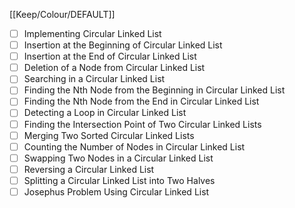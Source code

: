 [[Keep/Colour/DEFAULT]] 

- [ ] Implementing Circular Linked List
- [ ] Insertion at the Beginning of Circular Linked List
- [ ] Insertion at the End of Circular Linked List
- [ ] Deletion of a Node from Circular Linked List
- [ ] Searching in a Circular Linked List
- [ ] Finding the Nth Node from the Beginning in Circular Linked List
- [ ] Finding the Nth Node from the End in Circular Linked List
- [ ] Detecting a Loop in Circular Linked List
- [ ] Finding the Intersection Point of Two Circular Linked Lists
- [ ] Merging Two Sorted Circular Linked Lists
- [ ] Counting the Number of Nodes in Circular Linked List
- [ ] Swapping Two Nodes in a Circular Linked List
- [ ] Reversing a Circular Linked List
- [ ] Splitting a Circular Linked List into Two Halves
- [ ] Josephus Problem Using Circular Linked List
